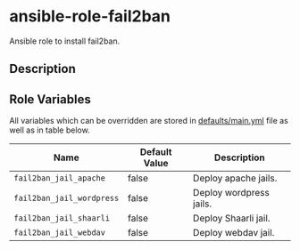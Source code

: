 # ansible-role-fail2ban
Ansible role to install fail2ban.

## Description

## Role Variables

All variables which can be overridden are stored in [defaults/main.yml](defaults/main.yml) file as well as in table below.

| Name           | Default Value | Description                        |
| -------------- | ------------- | -----------------------------------|
| `fail2ban_jail_apache` | false | Deploy apache jails. |
| `fail2ban_jail_wordpress` | false | Deploy wordpress jails. |
| `fail2ban_jail_shaarli` | false | Deploy Shaarli jail. |
| `fail2ban_jail_webdav` | false | Deploy webdav jail.  |

